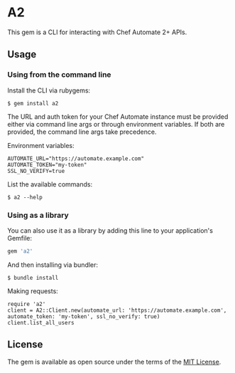 # A2

This gem is a CLI for interacting with Chef Automate 2+ APIs.


## Usage

### Using from the command line

Install the CLI via rubygems:

    $ gem install a2

The URL and auth token for your Chef Automate instance must be provided either via command line args or through environment variables. If both are provided, the command line args take precedence.

Environment variables:

```
AUTOMATE_URL="https://automate.example.com"
AUTOMATE_TOKEN="my-token"
SSL_NO_VERIFY=true
```

List the available commands:

    $ a2 --help


### Using as a library

You can also use it as a library by adding this line to your application's Gemfile:

```ruby
gem 'a2'
```

And then installing via bundler:

    $ bundle install

Making requests:

```
require 'a2'
client = A2::Client.new(automate_url: 'https://automate.example.com', automate_token: 'my-token', ssl_no_verify: true)
client.list_all_users
```

## License

The gem is available as open source under the terms of the [MIT License](https://opensource.org/licenses/MIT).
